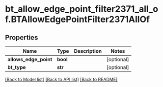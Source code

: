 # bt_allow_edge_point_filter2371_all_of.BTAllowEdgePointFilter2371AllOf

## Properties
Name | Type | Description | Notes
------------ | ------------- | ------------- | -------------
**allows_edge_point** | **bool** |  | [optional] 
**bt_type** | **str** |  | [optional] 

[[Back to Model list]](../README.md#documentation-for-models) [[Back to API list]](../README.md#documentation-for-api-endpoints) [[Back to README]](../README.md)


